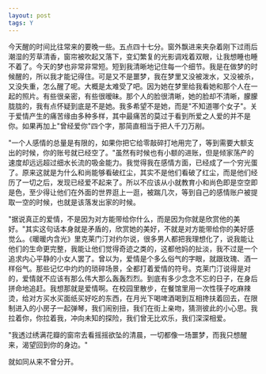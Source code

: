 ```yaml
---
layout: post
tags: Y
---
```


今天醒的时间比往常来的要晚一些。五点四十七分。窗外飘进来夹杂着刚下过雨后潮湿的芳草清香，窗帘被吹起又落下，变幻繁复的光影调戏着双眼，让我想睡也睡不着了。今天的梦也非常非常短。短到我清晰地记住每一个细节。我是在做梦的时候醒的，所以我才能记得住。可是又不是噩梦，我在梦里又没被泼水，又没被杀，又没失重，怎么醒了呢。大概是太难受了吧。因为她在梦里给我看她和那个人在一起的照片。有些很亲密，有些很暧昧。那个人的脸很清晰，她的脸却不清晰，朦朦胧胧的，我有点怀疑到底是不是她。我多希望不是她，而是"不知道哪个女子"。关于爱情产生的痛苦缘由多种多样，其中最痛苦的莫过于看到所爱之人爱的并不是你。如果再加上"曾经爱你"四个字，那简直相当于把人千刀万剐。

"一个人感情的总量是有限的，如果你把它给零敲碎打地用完了，等到需要大额支出的时候，你的账号就已经空了。"虽然有时候也有小额的进账，但是倾家荡产的速度却远远超过细水长流的吸金能力。我觉得我在感情方面，已经成了一个穷光蛋了。原来这就是为什么和尚能够看破红尘，其实不是他们看破了红尘，而是他们经历了一切之后，发现已经爱不起来了。所以不应该从小就教育小和尚色即是空空即是色，至少得让他们在外面的世界逛上一逛，被踹几次，等到自己的感情账户被提取一空的时候，也就是该落发出家的时候。

"据说真正的爱情，不是因为对方能带给你什么，而是因为你就是欣赏他的美好。"其实这句话本身就是矛盾的，欣赏她的美好，不就是对方能带给你的美好感觉么。《暖暖内含光》里克莱门汀对约尔说，很多男人都把我理想化了，说我能让他们的生命更完整，我能让他们觉得奇迹之类的，这都他妈的扯淡，我不过是一个追求内心平静的小女人罢了。曾以为，爱情是个多么俗气的字眼，就跟玫瑰、酒一样俗气。那些记忆中灼灼的琐碎场景，全都打着爱情的符号。克莱门汀说得是对的，爱情就不应该有那么伟大那么轰轰烈烈。到底有多少念念不忘的日子，在身后拼命地追赶。我想那就是爱情啊。在校园里散步，在餐馆里用一次性筷子吃麻辣烫，给对方买水买面纸买好吃的东西，在月光下喝啤酒喝到互相搀扶着回去，在限制进入的小房子一起弹琴，我们闹别扭，我们在街上亲吻，猜测彼此的小心思。我拉着你，你拉着我，冲向未知的探险，我们曾无比欢乐，我们深深相爱。

"我透过绣满花瓣的窗帘去看摇摇欲坠的清晨，一切都像一场噩梦，而我只想醒来，渴望回到你的身边。"

就如同从来不曾分开。
